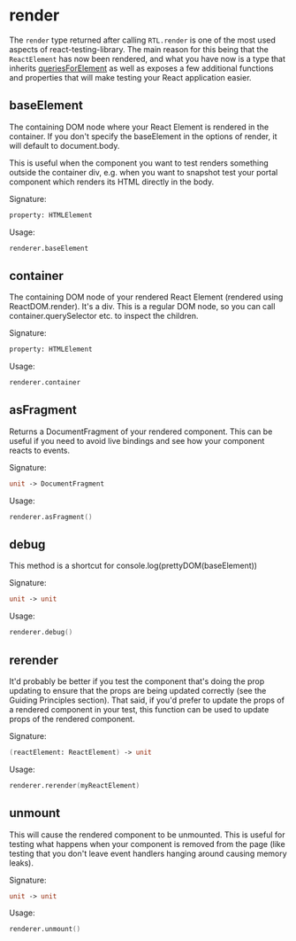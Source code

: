 # render

The `render` type returned after calling `RTL.render` is one of
the most used aspects of react-testing-library. The main reason
for this being that the `ReactElement` has now been rendered, and
what you have now is a type that inherits [queriesForElement] as
well as exposes a few additional functions and properties that 
will make testing your React application easier.

## baseElement

The containing DOM node where your React Element is rendered in 
the container. If you don't specify the baseElement in the options 
of render, it will default to document.body.

This is useful when the component you want to test renders something 
outside the container div, e.g. when you want to snapshot test your 
portal component which renders its HTML directly in the body.

Signature:
```fsharp
property: HTMLElement
```

Usage:
```fsharp
renderer.baseElement
```

## container

The containing DOM node of your rendered React Element (rendered 
using ReactDOM.render). It's a div. This is a regular DOM node, 
so you can call container.querySelector etc. to inspect the children.

Signature:
```fsharp
property: HTMLElement
```

Usage:
```fsharp
renderer.container
```

## asFragment

Returns a DocumentFragment of your rendered component. This can be 
useful if you need to avoid live bindings and see how your component 
reacts to events.

Signature:
```fsharp
unit -> DocumentFragment
```

Usage:
```fsharp
renderer.asFragment()
```

## debug

This method is a shortcut for console.log(prettyDOM(baseElement))

Signature:
```fsharp
unit -> unit
```

Usage:
```fsharp
renderer.debug()
```

## rerender

It'd probably be better if you test the component that's doing the 
prop updating to ensure that the props are being updated correctly 
(see the Guiding Principles section). That said, if you'd prefer to 
update the props of a rendered component in your test, this function 
can be used to update props of the rendered component.

Signature:
```fsharp
(reactElement: ReactElement) -> unit
```

Usage:
```fsharp
renderer.rerender(myReactElement)
```

## unmount

This will cause the rendered component to be unmounted. This is useful 
for testing what happens when your component is removed from the page 
(like testing that you don't leave event handlers hanging around 
causing memory leaks).

Signature:
```fsharp
unit -> unit
```

Usage:
```fsharp
renderer.unmount()
```

[queriesForElement]: /rtl/queries-for-element
